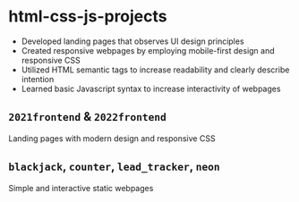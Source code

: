 # html-css-js-projects
-  Developed landing pages that observes UI design principles
-  Created responsive webpages by employing mobile-first design and responsive CSS 
-  Utilized HTML semantic tags to increase readability and clearly describe intention 
-  Learned basic Javascript syntax to increase interactivity of webpages

## `2021frontend` & `2022frontend`
Landing pages with modern design and responsive CSS

## `blackjack`, `counter`, `lead_tracker`, `neon`
Simple and interactive static webpages
